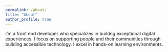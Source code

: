 ```yaml
---
permalink: /about/
title: "About"
author_profile: true
---
```


I’m a front end developer who specializes in buildng exceptional digital experiences. I focus on supporting people and their communities through building accessible technology. I excel in hands-on learning environments.


